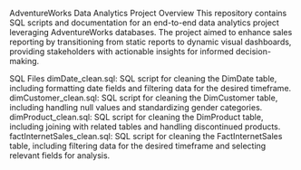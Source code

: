 AdventureWorks Data Analytics Project
Overview
This repository contains SQL scripts and documentation for an end-to-end data analytics project leveraging AdventureWorks databases. The project aimed to enhance sales reporting by transitioning from static reports to dynamic visual dashboards, providing stakeholders with actionable insights for informed decision-making.

SQL Files
dimDate_clean.sql: SQL script for cleaning the DimDate table, including formatting date fields and filtering data for the desired timeframe.
dimCustomer_clean.sql: SQL script for cleaning the DimCustomer table, including handling null values and standardizing gender categories.
dimProduct_clean.sql: SQL script for cleaning the DimProduct table, including joining with related tables and handling discontinued products.
factInternetSales_clean.sql: SQL script for cleaning the FactInternetSales table, including filtering data for the desired timeframe and selecting relevant fields for analysis.
